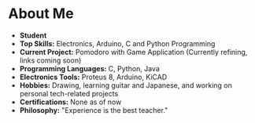 # About Me

- **Student**
- **Top Skills:** Electronics, Arduino, C and Python Programming
- **Current Project:** Pomodoro with Game Application (Currently refining, links coming soon)
- **Programming Languages:** C, Python, Java
- **Electronics Tools:** Proteus 8, Arduino, KiCAD
- **Hobbies:** Drawing, learning guitar and Japanese, and working on personal tech-related projects
- **Certifications:** None as of now
- **Philosophy:** "Experience is the best teacher."
